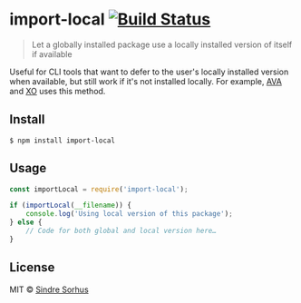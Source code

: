 # import-local [![Build Status](https://travis-ci.org/sindresorhus/import-local.svg?branch=master)](https://travis-ci.org/sindresorhus/import-local)

> Let a globally installed package use a locally installed version of itself if available

Useful for CLI tools that want to defer to the user's locally installed version when available, but still work if it's
not installed locally. For example, [AVA](http://ava.li) and [XO](https://github.com/xojs/xo) uses this method.

## Install

```
$ npm install import-local
```

## Usage

```js
const importLocal = require('import-local');

if (importLocal(__filename)) {
	console.log('Using local version of this package');
} else {
	// Code for both global and local version here…
}
```

## License

MIT © [Sindre Sorhus](https://sindresorhus.com)

